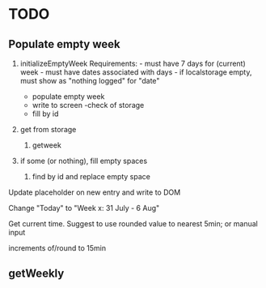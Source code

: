 # TODO

## Populate empty week
1. initializeEmptyWeek
    Requirements:
        - must have 7 days for (current) week
        - must have dates associated with days
        - if localstorage empty, must show as "nothing logged" for "date"

    - populate empty week
    - write to screen
    -check of storage
    - fill by id

1. get from storage
    1. getweek
1. if some (or nothing), fill empty spaces
    1. find by id and replace empty space




Update placeholder on new entry and write to DOM

Change "Today" to "Week x: 31 July - 6 Aug"

Get current time. Suggest to use rounded value to nearest 5min; or manual input 

increments of/round to 15min

getWeekly
- 